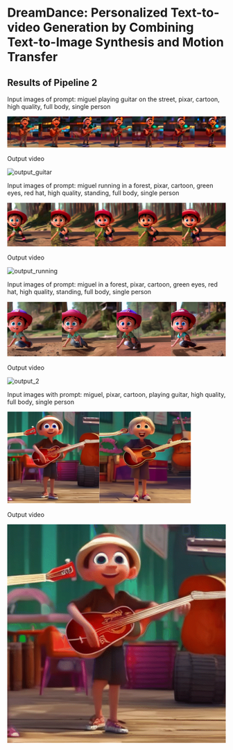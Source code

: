 # DreamDance: Personalized Text-to-video Generation by Combining Text-to-Image Synthesis and Motion Transfer

## Results of Pipeline 2



Input images of prompt: miguel playing guitar on the street, pixar, cartoon, high quality, full body, single person

![input_guitar](figs/interpolation/input_guitar.png)

Output video

![output_guitar](figs/interpolation/interpolated_guitar.gif)

Input images of prompt: miguel running in a forest, pixar, cartoon, green eyes, red hat, high quality, standing, full body, single person

![input_running](figs/interpolation/input_running.png)

Output video

![output_running](figs/interpolation/interpolated_running.gif)

Input images of prompt: miguel in a forest, pixar, cartoon, green eyes, red hat, high quality, standing, full body, single person

![input_2](figs/interpolation/input_running_2.png)

Output video

![output_2](figs/interpolation/interpolated_running_2.gif)

Input images with prompt: miguel, pixar, cartoon, playing guitar, high quality, full body, single person

![input_guitar_2](figs/interpolation/input_guitar_2.png)

Output video

![output_guitar_2](figs/interpolation/interpolated_guitar_2.gif)
